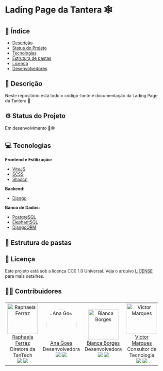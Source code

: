 # Lading Page da Tantera 🕸

<!-- imagem de demonstração -->

## 📖 Índice

- [Descrição](#-descrição)
- [Status do Projeto](#-status-do-projeto)
- [Tecnologias](#-tecnologias)
- [Estrutura de pastas](#-estrutura-de-pastas)
- [Licença](#-licença)
- [Desenvolvedores](#-desenvolvedores)

## 📜 Descrição

Neste repositório está todo o código-fonte e documentação da Lading Page da Tantera 💜

<!--- [imagem inicial] --->

## ⚙ Status do Projeto

Em desenvolvimento 🚧🕸

## 💻 Tecnologias

**Frontend e Estilização:**

- [ViteJS](https://vitejs.dev/)
- [SCSS](https://sass-lang.com/)
- [Shadcn](https://ui.shadcn.com/)

**Backend:**

- [Django](https://www.djangoproject.com/)

**Banco de Dados:**

- [PostgreSQL](https://www.postgresql.org/)
- [ElephantSQL](https://www.elephantsql.com/)
- [DjangoORM](https://docs.djangoproject.com/en/3.2/topics/db/models/)

## 📁 Estrutura de pastas

<!-- [estrutura de pastas] -->
<!--- [explicação da estrutura de pastas] --->

## 📝 Licença

Este projeto está sob a licença CC0 1.0 Universal. Veja o arquivo [LICENSE](LICENSE) para mais detalhes.

## 👨‍💻 Contribuidores

<table style="width:100%; text-align:center; display:flex; align-items: center;">
    <tr>
        <td style="width:100%; text-align:center;">
            <img src="https://avatars.githubusercontent.com/u/86068799?v=4" style="width: 100px;" alt="Raphaela Ferraz"><br>
            <a href="https://github.com/raphaelaferraz" style="text-align:center;">Raphaela Ferraz</a> <br> Diretora da TanTech <br>
            <a href="https://www.linkedin.com/in/raphaela-guiland-ferraz/"><img src="https://img.shields.io/badge/-LinkedIn-blue?style=flat-square&logo=Linkedin&logoColor=white"></a>
            <a href="mailto:raphaela.ferraz@sou.inteli.edu.br"><img src="https://img.shields.io/badge/-Gmail-red?style=flat-square&logo=Gmail&logoColor=white"></a>
        </td>
        <td>
            <img src="https://avatars.githubusercontent.com/u/88007865?v=4&s=100" style="width: 100px; border-radius: 50%;" alt="Ana Goes"><br>
            <a href="https://github.com/Anag0es">Ana Goes</a> <br> Desenvolvedora <br>
            <a href="https://www.linkedin.com/in/ana-luisa-goes-barbosa/"><img src="https://img.shields.io/badge/-LinkedIn-blue?style=flat-square&logo=Linkedin&logoColor=white"></a>
            <a href="mailto:ana.barbosa@sou.inteli.edu.br"><img src="https://img.shields.io/badge/-Gmail-red?style=flat-square&logo=Gmail&logoColor=white"></a>
        </td>
        <td>
            <img src="https://avatars.githubusercontent.com/u/124212005?v=4" style="width: 100px;" alt="Bianca Borges"><br>
            <a href="https://www.linkedin.com/in/bianca-borges-969586206/">Bianca Borges</a><br>Desenvolvedora<br>
            <a href="https://www.linkedin.com/in/bianca-borges-969586206/"><img src="https://img.shields.io/badge/-LinkedIn-blue?style=flat-square&logo=Linkedin&logoColor=white"></a>
            <a href="mailto:bianca.lins@sou.inteli.edu.br"><img src="https://img.shields.io/badge/-Gmail-red?style=flat-square&logo=Gmail&logoColor=white"></a>
        </td>
        <td>
            <img src="https://avatars.githubusercontent.com/u/86068797?v=4" style="width: 100px;" alt="Victor Marques"><br>
            <a href="https://github.com/VictorGM01">Victor Marques</a><br>Consultor de Tecnologia<br>
            <a href="https://www.linkedin.com/in/victor-gabriel-marques/"><img src="https://img.shields.io/badge/-LinkedIn-blue?style=flat-square&logo=Linkedin&logoColor=white"></a>
            <a href="mailto:victor@engvictor.com.br"><img src="https://img.shields.io/badge/-Gmail-red?style=flat-square&logo=Gmail&logoColor=white"></a>
        </td>
    </tr>
</table>

